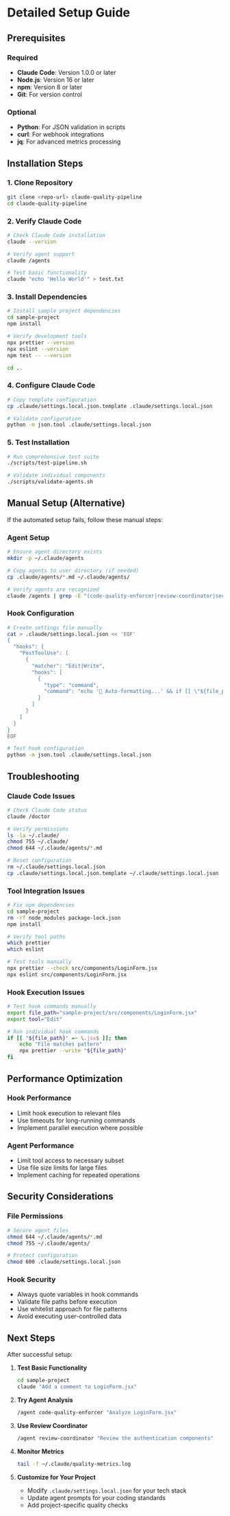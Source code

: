 # Detailed Setup Guide

## Prerequisites

### Required
- **Claude Code**: Version 1.0.0 or later
- **Node.js**: Version 16 or later
- **npm**: Version 8 or later
- **Git**: For version control

### Optional
- **Python**: For JSON validation in scripts
- **curl**: For webhook integrations
- **jq**: For advanced metrics processing

## Installation Steps

### 1. Clone Repository
```bash
git clone <repo-url> claude-quality-pipeline
cd claude-quality-pipeline
```

### 2. Verify Claude Code
```bash
# Check Claude Code installation
claude --version

# Verify agent support
claude /agents

# Test basic functionality
claude "echo 'Hello World'" > test.txt
```

### 3. Install Dependencies
```bash
# Install sample project dependencies
cd sample-project
npm install

# Verify development tools
npx prettier --version
npx eslint --version
npm test -- --version

cd ..
```

### 4. Configure Claude Code
```bash
# Copy template configuration
cp .claude/settings.local.json.template .claude/settings.local.json

# Validate configuration
python -m json.tool .claude/settings.local.json
```

### 5. Test Installation
```bash
# Run comprehensive test suite
./scripts/test-pipeline.sh

# Validate individual components
./scripts/validate-agents.sh
```

## Manual Setup (Alternative)

If the automated setup fails, follow these manual steps:

### Agent Setup
```bash
# Ensure agent directory exists
mkdir -p ~/.claude/agents

# Copy agents to user directory (if needed)
cp .claude/agents/*.md ~/.claude/agents/

# Verify agents are recognized
claude /agents | grep -E "(code-quality-enforcer|review-coordinator|security-scanner)"
```

### Hook Configuration
```bash
# Create settings file manually
cat > .claude/settings.local.json << 'EOF'
{
  "hooks": {
    "PostToolUse": [
      {
        "matcher": "Edit|Write",
        "hooks": [
          {
            "type": "command",
            "command": "echo '🔧 Auto-formatting...' && if [[ \"${file_path}\" =~ \\.(js|jsx|ts|tsx)$ ]]; then npx prettier --write \"${file_path}\" 2>/dev/null || true; fi"
          }
        ]
      }
    ]
  }
}
EOF

# Test hook configuration
python -m json.tool .claude/settings.local.json
```

## Troubleshooting

### Claude Code Issues
```bash
# Check Claude Code status
claude /doctor

# Verify permissions
ls -la ~/.claude/
chmod 755 ~/.claude/
chmod 644 ~/.claude/agents/*.md

# Reset configuration
rm ~/.claude/settings.local.json
cp .claude/settings.local.json.template ~/.claude/settings.local.json
```

### Tool Integration Issues
```bash
# Fix npm dependencies
cd sample-project
rm -rf node_modules package-lock.json
npm install

# Verify tool paths
which prettier
which eslint

# Test tools manually
npx prettier --check src/components/LoginForm.jsx
npx eslint src/components/LoginForm.jsx
```

### Hook Execution Issues
```bash
# Test hook commands manually
export file_path="sample-project/src/components/LoginForm.jsx"
export tool="Edit"

# Run individual hook commands
if [[ "${file_path}" =~ \.jsx$ ]]; then
    echo "File matches pattern"
    npx prettier --write "${file_path}"
fi
```

## Performance Optimization

### Hook Performance
- Limit hook execution to relevant files
- Use timeouts for long-running commands
- Implement parallel execution where possible

### Agent Performance
- Limit tool access to necessary subset
- Use file size limits for large files
- Implement caching for repeated operations

## Security Considerations

### File Permissions
```bash
# Secure agent files
chmod 644 ~/.claude/agents/*.md
chmod 755 ~/.claude/agents/

# Protect configuration
chmod 600 .claude/settings.local.json
```

### Hook Security
- Always quote variables in hook commands
- Validate file paths before execution
- Use whitelist approach for file patterns
- Avoid executing user-controlled data

## Next Steps

After successful setup:

1. **Test Basic Functionality**
   ```bash
   cd sample-project
   claude "Add a comment to LoginForm.jsx"
   ```

2. **Try Agent Analysis**
   ```bash
   /agent code-quality-enforcer "Analyze LoginForm.jsx"
   ```

3. **Use Review Coordinator**
   ```bash
   /agent review-coordinator "Review the authentication components"
   ```

4. **Monitor Metrics**
   ```bash
   tail -f ~/.claude/quality-metrics.log
   ```

5. **Customize for Your Project**
   - Modify `.claude/settings.local.json` for your tech stack
   - Update agent prompts for your coding standards
   - Add project-specific quality checks